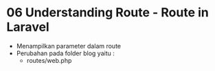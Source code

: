 #  06 Understanding Route - Route in Laravel

- Menampilkan parameter dalam route
- Perubahan pada folder blog yaitu : 
    - routes/web.php